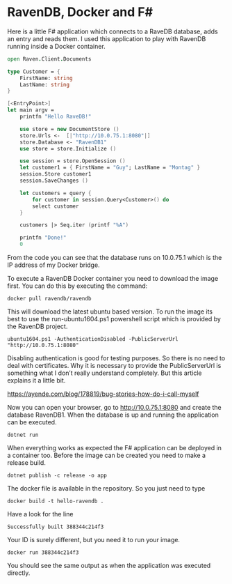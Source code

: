 # RavenDB, Docker and F#

Here is a little F# application which connects to a RaveDB database, adds an entry and reads them. I used this application to play with RavenDB running inside a Docker container.

```fsharp
open Raven.Client.Documents

type Customer = {
    FirstName: string
    LastName: string
}

[<EntryPoint>]
let main argv =
    printfn "Hello RaveDB!"

    use store = new DocumentStore ()
    store.Urls <-  [|"http://10.0.75.1:8080"|]
    store.Database <- "RavenDB1"
    use store = store.Initialize ()

    use session = store.OpenSession ()
    let customer1 = { FirstName = "Guy"; LastName = "Montag" }
    session.Store customer1
    session.SaveChanges ()

    let customers = query {
        for customer in session.Query<Customer>() do
        select customer
    }

    customers |> Seq.iter (printf "%A")

    printfn "Done!"
    0
```

From the code you can see that the database runs on 10.0.75.1 which is the IP address of my Docker bridge.

To execute a RavenDB Docker container you need to download the image first. You can do this by executing the command:

```batch
docker pull ravendb/ravendb
```

This will download the latest ubuntu based version. To run the image its best to use the run-ubuntu1604.ps1 powershell script which is provided by the RavenDB project.

```batch
ubuntu1604.ps1 -AuthenticationDisabled -PublicServerUrl "http://10.0.75.1:8080"
```

Disabling authentication is good for testing purposes. So there is no need to deal with certificates. Why it is necessary to provide the PublicServerUrl is something what I don’t really understand completely. But this article explains it a little bit.

https://ayende.com/blog/178819/bug-stories-how-do-i-call-myself

Now you can open your browser, go to http://10.0.75.1:8080 and create the database RavenDB1. When the database is up and running the application can be executed.

```batch
dotnet run
```

When everything works as expected the F# application can be deployed in a container too. Before the image can be created you need to make a release build.

```batch
dotnet publish -c release -o app
```

The docker file is available in the repository. So you just need to type

```batch
docker build -t hello-ravendb .
```

Have a look for the line

```
Successfully built 388344c214f3
```

Your ID is surely different, but you need it to run your image.

```batch
docker run 388344c214f3
```

You should see the same output as when the application was executed directly.